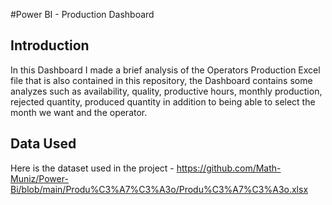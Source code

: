 #Power BI - Production Dashboard

## Introduction

In this Dashboard I made a brief analysis of the Operators Production Excel file that is also contained in this repository, the Dashboard contains some analyzes such as availability, quality, productive hours, monthly production, rejected quantity, produced quantity in addition to being able to select the month we want and the operator.

## Data Used

Here is the dataset used in the project - https://github.com/Math-Muniz/Power-Bi/blob/main/Produ%C3%A7%C3%A3o/Produ%C3%A7%C3%A3o.xlsx
